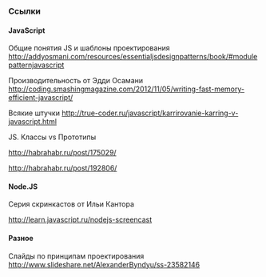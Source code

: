 ### Ссылки

#### JavaScript

Общие понятия JS и шаблоны проектирования http://addyosmani.com/resources/essentialjsdesignpatterns/book/#modulepatternjavascript

Производительность от Эдди Осамани http://coding.smashingmagazine.com/2012/11/05/writing-fast-memory-efficient-javascript/

Всякие штучки http://true-coder.ru/javascript/karrirovanie-karring-v-javascript.html

JS. Классы vs Прототипы

http://habrahabr.ru/post/175029/

http://habrahabr.ru/post/192806/

#### Node.JS

Серия скринкастов от Ильи Кантора

http://learn.javascript.ru/nodejs-screencast

#### Разное

Слайды по принципам проектирования http://www.slideshare.net/AlexanderByndyu/ss-23582146
